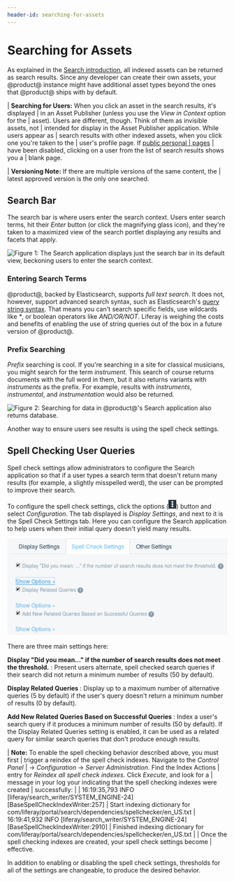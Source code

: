 ```yaml
---
header-id: searching-for-assets
---
```


# Searching for Assets

As explained in the [Search
introduction](/docs/7-0/user/-/knowledge_base/u/search), all indexed assets
can be returned as search results. Since any developer can create their own
assets, your @product@ instance might have additional asset types beyond the
ones that @product@ ships with by default. 

| **Searching for Users:** When you click an asset in the search results, it's displayed
| in an Asset Publisher (unless you use the *View in Context* option for the
| asset). Users are different, though. Think of them as invisible assets, not
| intended for display in the Asset Publisher application. While users appear as
| search results with other indexed assets, when you click one you're taken to the
| user's profile page. If [public personal
| pages](/docs/7-0/user/-/knowledge_base/u/creating-sites#customizing-personal-sites)
| have been disabled, clicking on a user from the list of search results shows you a
| blank page.

| **Versioning Note:** If there are multiple versions of the same content, the
| latest approved version is the only one searched.  <!-- IS THIS A SEARCH THING
| OR AN INDEXING DECISION THAT'S UP TO THE COMPONENT
| TEAM?-->

## Search Bar

The search bar is where users enter the search context. Users enter search
terms, hit their *Enter* button (or click the magnifying glass icon), and
they're taken to a maximized view of the search portlet displaying any results
and facets that apply.

![Figure 1: The Search application displays just the search bar in its default view,
beckoning users to enter the search context.](../../images/search-bar.png)

### Entering Search Terms

@product@, backed by Elasticsearch, supports *full text search*. It does not,
however, support advanced search syntax, such as Elasticsearch's [query string
syntax](https://www.elastic.co/guide/en/elasticsearch/reference/current/query-dsl-query-string-query.html#query-string-syntax).
That means you can't search specific fields, use wildcards like *\**, or boolean
operators like *AND/OR/NOT*. Liferay is weighing the costs and benefits of
enabling the use of string queries out of the box in a future version of
@product@.

### Prefix Searching

*Prefix* searching is cool. If you're searching in a site for classical
musicians, you might search for the term *instrument*. This search of course
returns documents with the full word in them, but it also returns variants with
*instruments* as the prefix. For example, results with *instruments*,
*instrumental*, and *instrumentation* would also be returned.

![Figure 2: Searching for *data* in @product@'s Search application also returns
*database*.](../../images/search-prefix.png)

Another way to ensure users see results is using the spell check settings.

<!-- A 7.1 feature, not 7.0 ### Configuring the Search Bar [](id=configuring-the-search-bar) -->
## Spell Checking User Queries

Spell check settings allow administrators to configure the Search application so
that if a user types a search term that doesn't return many results (for
example, a slightly misspelled werd), the user can be prompted to improve their
search. 

To configure the spell check settings, click the options
(![Options](../../images/icon-options.png)) button and select *Configuration*.
The tab displayed is *Display Settings*, and next to it is the Spell Check
Settings tab. Here you can configure the Search application to help users when
their initial query doesn't yield many results.

![Figure 3: Configure the spell check settings to allow for user input mistakes and help lead users to results.](../../images/search-spell-check-settings.png)

There are three main settings here:

**Display "Did you mean..." if the number of search results does not meet the
threshold.**
: Present users alternate, spell checked search queries if their search did not
return a minimum number of results (50 by default).

**Display Related Queries**
: Display up to a maximum number of alternative queries (5 by default) if the
user's query doesn't return a minimum number of results (0 by default).

**Add New Related Queries Based on Successful Queries**
: Index a user's search query if it produces a minimum number of results (50 by
default). If the Display Related Queries setting is enabled, it can be used as a
related query for similar search queries that don't produce enough results.

| **Note:** To enable the spell checking behavior described above, you must first
| trigger a reindex of the spell check indexes. Navigate to the *Control Panel*
| &rarr; *Configuration* &rarr; *Server Administration*. Find the Index Actions
| entry for *Reindex all spell check indexes.* Click *Execute*, and look for a
| message in your log your indicating that the spell checking indexes were created
| successfully:
| 
|     16:19:35,793 INFO  [liferay/search_writer/SYSTEM_ENGINE-24][BaseSpellCheckIndexWriter:257]
|         Start indexing dictionary for com/liferay/portal/search/dependencies/spellchecker/en_US.txt
|     16:19:41,932 INFO  [liferay/search_writer/SYSTEM_ENGINE-24][BaseSpellCheckIndexWriter:2910]
|         Finished indexing dictionary for com/liferay/portal/search/dependencies/spellchecker/en_US.txt
| 
| Once the spell checking indexes are created, your spell check settings become
| effective.

In addition to enabling or disabling the spell check settings, thresholds for
all of the settings are changeable, to produce the desired behavior.

<!-- For 7.1 only ## Search Display Page - good way to segway into Search
Results section -->


